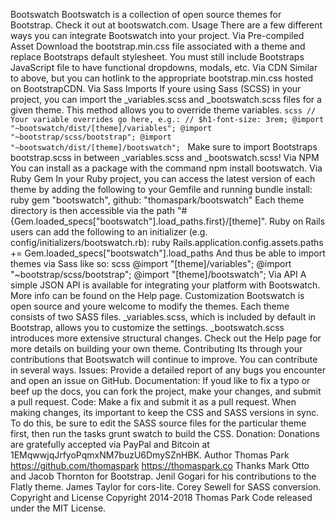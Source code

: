 Bootswatch Bootswatch is a collection of open source themes for Bootstrap. Check it out at bootswatch.com. Usage There are a few different ways you can integrate Bootswatch into your project. Via Pre-compiled Asset Download the bootstrap.min.css file associated with a theme and replace Bootstraps default stylesheet. You must still include Bootstraps JavaScript file to have functional dropdowns, modals, etc. Via CDN Similar to above, but you can hotlink to the appropriate bootstrap.min.css hosted on BootstrapCDN. Via Sass Imports If youre using Sass (SCSS) in your project, you can import the _variables.scss and _bootswatch.scss files for a given theme. This method allows you to override theme variables. ```scss // Your variable overrides go here, e.g.: // $h1-font-size: 3rem; @import "~bootswatch/dist/[theme]/variables"; @import "~bootstrap/scss/bootstrap"; @import "~bootswatch/dist/[theme]/bootswatch"; ``` Make sure to import Bootstraps bootstrap.scss in between _variables.scss and _bootswatch.scss! Via NPM You can install as a package with the command npm install bootswatch. Via Ruby Gem In your Ruby project, you can access the latest version of each theme by adding the following to your Gemfile and running bundle install: ruby gem "bootswatch", github: "thomaspark/bootswatch" Each theme directory is then accessible via the path "#{Gem.loaded_specs["bootswatch"].load_paths.first}/[theme]". Ruby on Rails users can add the following to an initializer (e.g. config/initializers/bootswatch.rb): ruby Rails.application.config.assets.paths += Gem.loaded_specs["bootswatch"].load_paths And thus be able to import themes via Sass like so: scss @import "[theme]/variables"; @import "~bootstrap/scss/bootstrap"; @import "[theme]/bootswatch"; Via API A simple JSON API is available for integrating your platform with Bootswatch. More info can be found on the Help page. Customization Bootswatch is open source and youre welcome to modify the themes. Each theme consists of two SASS files. _variables.scss, which is included by default in Bootstrap, allows you to customize the settings. _bootswatch.scss introduces more extensive structural changes. Check out the Help page for more details on building your own theme. Contributing Its through your contributions that Bootswatch will continue to improve. You can contribute in several ways. Issues: Provide a detailed report of any bugs you encounter and open an issue on GitHub. Documentation: If youd like to fix a typo or beef up the docs, you can fork the project, make your changes, and submit a pull request. Code: Make a fix and submit it as a pull request. When making changes, its important to keep the CSS and SASS versions in sync. To do this, be sure to edit the SASS source files for the particular theme first, then run the tasks grunt swatch to build the CSS. Donation: Donations are gratefully accepted via PayPal and Bitcoin at 1EMqwwjqJrfyoPqmxNM7buzU6DmySZnHBK. Author Thomas Park https://github.com/thomaspark https://thomaspark.co Thanks Mark Otto and Jacob Thornton for Bootstrap. Jenil Gogari for his contributions to the Flatly theme. James Taylor for cors-lite. Corey Sewell for SASS conversion. Copyright and License Copyright 2014-2018 Thomas Park Code released under the MIT License.